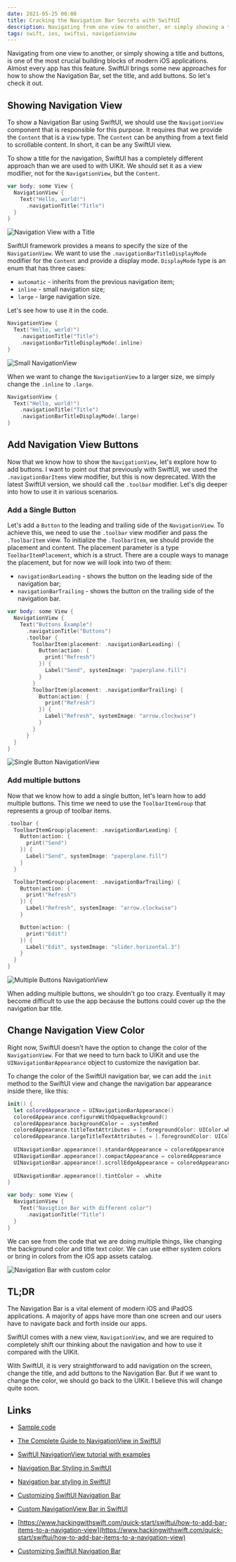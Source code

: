 ```yaml
---
date: 2021-05-25 00:00
title: Cracking the Navigation Bar Secrets with SwiftUI
description: Navigating from one view to another, or simply showing a title and buttons, is one of the most crucial building blocks of modern iOS applications. Almost every app has this feature. SwiftUI brings some new approaches for how to show the Navigation Bar, set the title, and add buttons. So let's check it out.
tags: swift, ios, swiftui, navigationview
---
```


Navigating from one view to another, or simply showing a title and buttons, is one of the most crucial building blocks of modern iOS applications. Almost every app has this feature. SwiftUI brings some new approaches for how to show the Navigation Bar, set the title, and add buttons. So let's check it out.

## Showing Navigation View

To show a Navigation Bar using SwiftUI, we should use the `NavigationView` component that is responsible for this purpose. It requires that we provide the `Content` that is a `View` type. The `Content` can be anything from a text field to scrollable content. In short, it can be any SwiftUI view.

To show a title for the navigation, SwiftUI has a completely different approach than we are used to with UIKit. We should set it as a view modifier, not for the `NavigationView`, but the `Content`.


```swift
var body: some View {
  NavigationView {
    Text("Hello, world!")
      .navigationTitle("Title")
  }
}
```

![Navigation View with a Title](/assets/swiftui-navigationview/navigation-title.png)

SwiftUI framework provides a means to specify the size of the `NavigationView`. We want to use the `.navigationBarTitleDisplayMode` modifier for the `Content` and provide a display mode. `DisplayMode` type is an enum that has three cases:

* `automatic` - inherits from the previous navigation item;
* `inline` - small navigation size;
* `large` - large navigation size.

Let's see how to use it in the code.

```swift
NavigationView {
  Text("Hello, world!")
    .navigationTitle("Title")
    .navigationBarTitleDisplayMode(.inline)     
}
```

![Small NavigationView](/assets/swiftui-navigationview/navigationview-small.png)

When we want to change the `NavigationView` to a larger size, we simply change the `.inline` to `.large`.

```swift
NavigationView {
  Text("Hello, world!")
    .navigationTitle("Title")
    .navigationBarTitleDisplayMode(.large)
}
```

## Add Navigation View Buttons

Now that we know how to show the `NavigationView`, let's explore how to add buttons. I want to point out that previously with SwiftUI, we used the `.navigationBarItems` view modifier, but this is now deprecated. With the latest SwiftUI version, we should call the `.toolbar` modifier. Let's dig deeper into how to use it in various scenarios.

### Add a Single Button

Let's add a `Button` to the leading and trailing side of the `NavigationView`. To achieve this, we need to use the `.toolbar` view modifier and pass the `.ToolbarItem` view. To initialize the `.ToolbarItem`, we should provide the placement and content. The placement parameter is a type `ToolbarItemPlacement`, which is a struct. There are a couple ways to manage the placement, but for now we will look into two of them:

* `navigationBarLeading` - shows the button on the leading side of the navigation bar;
* `navigationBarTrailing` - shows the button on the trailing side of the navigation bar.

```swift
var body: some View {
  NavigationView {
    Text("Buttons Example")
      .navigationTitle("Buttons")
      .toolbar {
        ToolbarItem(placement: .navigationBarLeading) {
          Button(action: {
            print("Refresh")
          }) {
            Label("Send", systemImage: "paperplane.fill")
          }
        }
        ToolbarItem(placement: .navigationBarTrailing) {
          Button(action: {
            print("Refresh")
          }) {
            Label("Refresh", systemImage: "arrow.clockwise")
          }
        }
      }
  }
}
```

![Single Button NavigationView](/assets/swiftui-navigationview/navigationview-single-button.png)

### Add multiple buttons

Now that we know how to add a single button, let's learn how to add multiple buttons. This time we need to use the `ToolbarItemGroup` that represents a group of toolbar items.

```swift
.toolbar {
  ToolbarItemGroup(placement: .navigationBarLeading) {
    Button(action: {
      print("Send")
    }) {
      Label("Send", systemImage: "paperplane.fill")
    }
  }

  ToolbarItemGroup(placement: .navigationBarTrailing) {
    Button(action: {
      print("Refresh")
    }) {
      Label("Refresh", systemImage: "arrow.clockwise")
    }

    Button(action: {
      print("Edit")
    }) {
      Label("Edit", systemImage: "slider.horizontal.3")
    }
  }
}
```

![Multiple Buttons NavigationView](/assets/swiftui-navigationview/navigationview-multiple-buttons.png)

When adding multiple buttons, we shouldn't go too crazy. Eventually it may become difficult to use the app because the buttons could cover up the the navigation bar title.

## Change Navigation View Color

Right now, SwiftUI doesn’t have the option to change the color of the `NavigationView`. For that we need to turn back to UIKit and use the `UINavigationBarAppearance` object to customize the navigation bar.

To change the color of the SwiftUI navigation bar, we can add the `init` method to the SwiftUI view and change the navigation bar appearance inside there, like this:

```swift
init() {
  let coloredAppearance = UINavigationBarAppearance()
  coloredAppearance.configureWithOpaqueBackground()
  coloredAppearance.backgroundColor = .systemRed
  coloredAppearance.titleTextAttributes = [.foregroundColor: UIColor.white]
  coloredAppearance.largeTitleTextAttributes = [.foregroundColor: UIColor.white]
  
  UINavigationBar.appearance().standardAppearance = coloredAppearance
  UINavigationBar.appearance().compactAppearance = coloredAppearance
  UINavigationBar.appearance().scrollEdgeAppearance = coloredAppearance
  
  UINavigationBar.appearance().tintColor = .white
}

var body: some View {
  NavigationView {
    Text("Navigtion Bar with different color")
      .navigationTitle("Title")
  }
}
```

We can see from the code that we are doing multiple things, like changing the background color and title text color. We can use either system colors or bring in colors from the iOS app assets catalog.

![Navigation Bar with custom color](/assets/swiftui-navigationview/navigationview-custom-color.png)

## TL;DR

The Navigation Bar is a vital element of modern iOS and iPadOS applications. A majority of apps have more than one screen and our users have to navigate back and forth inside our apps.

SwiftUI comes with a new view, `NavigationView`, and we are required to completely shift our thinking about the navigation and how to use it compared with the UIKit.

With SwiftUI, it is very straightforward to add navigation on the screen, change the title, and add buttons to the Navigation Bar. But if we want to change the color, we should go back to the UIKit. I believe this will change quite soon.

## Links

* [Sample code](https://github.com/fassko/SwiftUINavigationView)

* [The Complete Guide to NavigationView in SwiftUI](https://www.hackingwithswift.com/articles/216/complete-guide-to-navigationview-in-swiftui)
* [SwiftUI NavigationView tutorial with examples](https://www.simpleswiftguide.com/swiftui-navigationview-tutorial-with-examples/)
* [Navigation Bar Styling in SwiftUI](https://youtu.be/kCJyhG8zjvY)
* [Navigation bar styling in SwiftUI](https://swiftuirecipes.com/blog/navigation-bar-styling-in-swiftui)
* [Customizing SwiftUI Navigation Bar](https://medium.com/@francisco.gindre/customizing-swiftui-navigation-bar-8369d42b8805)
* [Custom NavigationView Bar in SwiftUI](https://medium.com/swlh/custom-navigationview-bar-in-swiftui-4b782eb68e94)
* [https://www.hackingwithswift.com/quick-start/swiftui/how-to-add-bar-items-to-a-navigation-view](https://www.hackingwithswift.com/quick-start/swiftui/how-to-add-bar-items-to-a-navigation-view)
* [Customizing SwiftUI Navigation Bar](https://medium.com/@francisco.gindre/customizing-swiftui-navigation-bar-8369d42b8805)